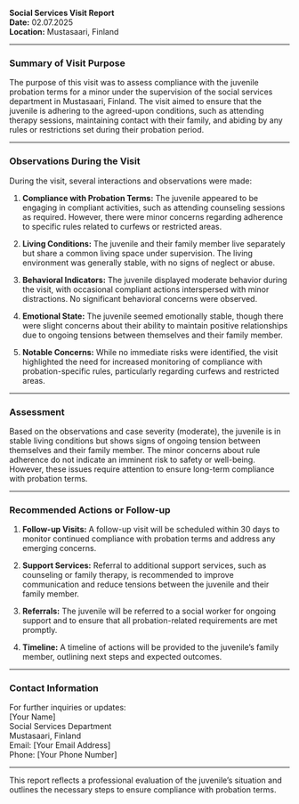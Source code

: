 

**Social Services Visit Report**  
**Date:** 02.07.2025  
**Location:** Mustasaari, Finland  

---

### **Summary of Visit Purpose**  
The purpose of this visit was to assess compliance with the juvenile probation terms for a minor under the supervision of the social services department in Mustasaari, Finland. The visit aimed to ensure that the juvenile is adhering to the agreed-upon conditions, such as attending therapy sessions, maintaining contact with their family, and abiding by any rules or restrictions set during their probation period.

---

### **Observations During the Visit**  
During the visit, several interactions and observations were made:  

1. **Compliance with Probation Terms:** The juvenile appeared to be engaging in compliant activities, such as attending counseling sessions as required. However, there were minor concerns regarding adherence to specific rules related to curfews or restricted areas.  

2. **Living Conditions:** The juvenile and their family member live separately but share a common living space under supervision. The living environment was generally stable, with no signs of neglect or abuse.  

3. **Behavioral Indicators:** The juvenile displayed moderate behavior during the visit, with occasional compliant actions interspersed with minor distractions. No significant behavioral concerns were observed.  

4. **Emotional State:** The juvenile seemed emotionally stable, though there were slight concerns about their ability to maintain positive relationships due to ongoing tensions between themselves and their family member.  

5. **Notable Concerns:** While no immediate risks were identified, the visit highlighted the need for increased monitoring of compliance with probation-specific rules, particularly regarding curfews and restricted areas.  

---

### **Assessment**  
Based on the observations and case severity (moderate), the juvenile is in stable living conditions but shows signs of ongoing tension between themselves and their family member. The minor concerns about rule adherence do not indicate an imminent risk to safety or well-being. However, these issues require attention to ensure long-term compliance with probation terms.

---

### **Recommended Actions or Follow-up**  
1. **Follow-up Visits:** A follow-up visit will be scheduled within 30 days to monitor continued compliance with probation terms and address any emerging concerns.  

2. **Support Services:** Referral to additional support services, such as counseling or family therapy, is recommended to improve communication and reduce tensions between the juvenile and their family member.  

3. **Referrals:** The juvenile will be referred to a social worker for ongoing support and to ensure that all probation-related requirements are met promptly.  

4. **Timeline:** A timeline of actions will be provided to the juvenile’s family member, outlining next steps and expected outcomes.  

---

### **Contact Information**  
For further inquiries or updates:  
[Your Name]  
Social Services Department  
Mustasaari, Finland  
Email: [Your Email Address]  
Phone: [Your Phone Number]  

--- 

This report reflects a professional evaluation of the juvenile’s situation and outlines the necessary steps to ensure compliance with probation terms.